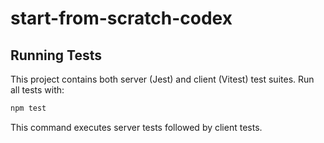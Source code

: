 # start-from-scratch-codex

## Running Tests

This project contains both server (Jest) and client (Vitest) test suites.
Run all tests with:

```bash
npm test
```

This command executes server tests followed by client tests.
